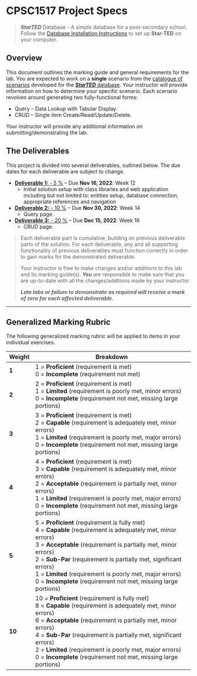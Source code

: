 # CPSC1517 Project Specs

> ***StarTED*** Database - A simple database for a post-secondary school. Follow the [Database Installation Instructions](./Database/ReadMe.md) to set up **Star-TED** on your computer.

## Overview

This document outlines the marking guide and general requirements for the lab. You are expected to work on a **single** scenario from the [catalogue of scenarios](./Scenarios/README.md) developed for the [***StarTED*** database](./Database/README.md). Your instructor will provide information on how to determine your specific scenario. Each scenario revolves around generating two fully-functional forms:

* Query – Data Lookup with Tabular Display.
* CRUD – Single item Create/Read/Update/Delete.

Your instructor will provide any additional information on submitting/demonstrating the lab.

## The Deliverables

This project is divided into several deliverables, outlined below.  The due dates for each deliverable are subject to change.


* [**Deliverable 1:** - 5 %](./Deliverable-1.md) – Due **Nov 16, 2022**: Week 12
  * Initial solution setup with class libraries and web application including but not limited to: entities setup, database connection, appropriate references and navigation
* [**Deliverable 2:** - 10 %](./Deliverable-2.md) – Due **Nov 30, 2022**: Week 14
  * Query page.
* [**Deliverable 3:** - 20 %](./Deliverable-3.md) – Due **Dec 15, 2022**: Week 16
  * CRUD page.

> Each deliverable part is cumulative, building on previous deliverable parts of the solution. For each deliverable, any and all supporting functionality of previous deliverables must function correctly in order to gain marks for the demonstrated deliverable.
>
> Your instructor is free to make changes and/or additions to this lab and its marking guide(s). ***You*** are responsible to make sure that you are up-to-date with all the changes/additions made by your instructor.
>
> ***Late labs or failure to demonstrate as required will receive a mark of zero for each affected deliverable.***

----

## Generalized Marking Rubric

The following generalized marking rubric will be applied to items in your individual exercises.

| Weight | Breakdown |
| ---- | --------- |
| **1** | 1 = **Proficient** (requirement is met)<br />0 = **Incomplete** (requirement not met) |
| **2** | 2 = **Proficient** (requirement is met)<br />1 = **Limited** (requirement is poorly met, minor errors)<br />0 = **Incomplete** (requirement not met, missing large portions) |
| **3** | 3 = **Proficient** (requirement is met)<br />2 = **Capable** (requirement is adequately met, minor errors)<br />1 = **Limited** (requirement is poorly met, major errors)<br />0 = **Incomplete** (requirement not met, missing large portions) |
| **4** | 4 = **Proficient** (requirement is met)<br />3 = **Capable** (requirement is adequately met, minor errors)<br />2 = **Acceptable** (requirement is partially met, minor errors)<br />1 = **Limited** (requirement is poorly met, major errors)<br />0 = **Incomplete** (requirement not met, missing large portions) |
| **5** | 5 = **Proficient** (requirement is fully met)<br />4 = **Capable** (requirement is adequately met, minor errors)<br />3 = **Acceptable** (requirement is partially met, minor errors)<br />2 = **Sub-Par** (requirement is partially met, significant errors)<br />1 = **Limited** (requirement is poorly met, major errors)<br />0 = **Incomplete** (requirement not met, missing large portions) |
| **10** | 10 = **Proficient** (requirement is fully met)<br />8 = **Capable** (requirement is adequately met, minor errors)<br />6 = **Acceptable** (requirement is partially met, minor errors)<br />4 = **Sub-Par** (requirement is partially met, significant errors)<br />2 = **Limited** (requirement is poorly met, major errors)<br />0 = **Incomplete** (requirement not met, missing large portions) |

